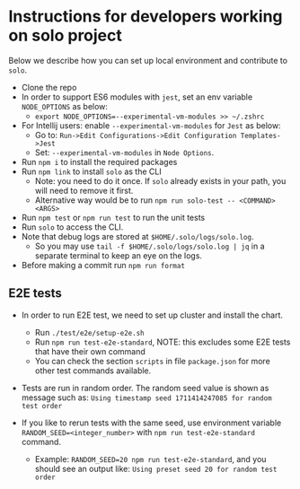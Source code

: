 # Instructions for developers working on solo project

Below we describe how you can set up local environment and contribute to `solo`.

* Clone the repo
* In order to support ES6 modules with `jest`, set an env variable `NODE_OPTIONS` as below:
  * `export NODE_OPTIONS=--experimental-vm-modules >> ~/.zshrc`
* For Intellij users: enable `--experimental-vm-modules` for `Jest` as below:
  * Go to: `Run->Edit Configurations->Edit Configuration Templates->Jest`
  * Set: `--experimental-vm-modules` in `Node Options`.
* Run `npm i` to install the required packages
* Run `npm link` to install `solo` as the CLI
  * Note: you need to do it once. If `solo` already exists in your path, you will need to remove it first.
  * Alternative way would be to run `npm run solo-test -- <COMMAND> <ARGS>`
* Run `npm test` or `npm run test` to run the unit tests
* Run `solo` to access the CLI.
* Note that debug logs are stored at `$HOME/.solo/logs/solo.log`.
  * So you may use `tail -f $HOME/.solo/logs/solo.log | jq` in a separate terminal to keep an eye on the logs.
* Before making a commit run `npm run format`

## E2E tests

* In order to run E2E test, we need to set up cluster and install the chart.
  * Run `./test/e2e/setup-e2e.sh`
  * Run `npm run test-e2e-standard`, NOTE: this excludes some E2E tests that have their own command
  * You can check the section `scripts` in file `package.json` for more other test commands available.

* Tests are run in random order. The random seed value is shown as message such as:
  `Using timestamp seed 1711414247085 for random test order`

* If you like to rerun tests with the same seed, use environment variable `RANDOM_SEED=<integer_number>` with `npm run test-e2e-standard` command.
  * Example: `RANDOM_SEED=20 npm run test-e2e-standard`,
    and you should see an output like: `Using preset seed 20 for random test order`
